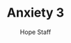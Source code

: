 ---
image: /assets/img/kl/kl_anxiety_3.png
title: Anxiety 3
number: 3
categories:
  - Meditations
  - Life
  - Anxiety
author: Hope Staff
notes: Anxiety 3
embed: >-
  EMBED_GOES_HERE
transcript: >-
  SOME LINES OF TEXT START HERE
---